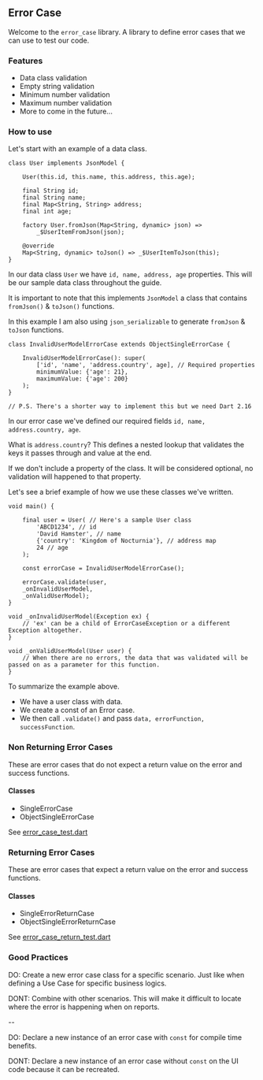 ## Error Case

Welcome to the `error_case` library. A library to define error cases that we can use to test our code.

### Features

- Data class validation
- Empty string validation
- Minimum number validation
- Maximum number validation
- More to come in the future...

### How to use

Let's start with an example of a data class.

```
class User implements JsonModel {

    User(this.id, this.name, this.address, this.age);

    final String id;
    final String name;
    final Map<String, String> address;
    final int age;

    factory User.fromJson(Map<String, dynamic> json) =>
        _$UserItemFromJson(json);

    @override
    Map<String, dynamic> toJson() => _$UserItemToJson(this);
}
```

In our data class `User` we have `id, name, address, age` properties.
This will be our sample data class throughout the guide.

It is important to note that this implements `JsonModel` a class that contains `fromJson()` & `toJson()` functions.

In this example I am also using `json_serializable` to generate `fromJson` & `toJson` functions.

```
class InvalidUserModelErrorCase extends ObjectSingleErrorCase {

    InvalidUserModelErrorCase(): super(
        ['id', 'name', 'address.country', age], // Required properties
        minimumValue: {'age': 21},
        maximumValue: {'age': 200}
    );
}

// P.S. There's a shorter way to implement this but we need Dart 2.16
```

In our error case we've defined our required fields `id, name, address.country, age`.

What is `address.country`? This defines a nested lookup that validates the keys it passes through and value at the end.

If we don't include a property of the class. It will be considered optional, no validation will happened to that property.

Let's see a brief example of how we use these classes we've written.

```
void main() {

    final user = User( // Here's a sample User class
        'ABCD1234', // id
        'David Hamster', // name
        {'country': 'Kingdom of Nocturnia'}, // address map
        24 // age
    );

    const errorCase = InvalidUserModelErrorCase();

    errorCase.validate(user,
    _onInvalidUserModel,
    _onValidUserModel);
}

void _onInvalidUserModel(Exception ex) {
    // 'ex' can be a child of ErrorCaseException or a different Exception altogether.
}

void _onValidUserModel(User user) {
    // When there are no errors, the data that was validated will be passed on as a parameter for this function.
}
```

To summarize the example above.

- We have a user class with data.
- We create a const of an Error case.
- We then call `.validate()` and pass `data, errorFunction, successFunction`.

### Non Returning Error Cases

These are error cases that do not expect a return value on the error and success functions.

#### Classes

- SingleErrorCase
- ObjectSingleErrorCase

See [error_case_test.dart](./test/error_case_test.dart)

### Returning Error Cases

These are error cases that expect a return value on the error and success functions.

#### Classes

- SingleErrorReturnCase
- ObjectSingleErrorReturnCase

See [error_case_return_test.dart](./test/error_case_return_test.dart)

### Good Practices

DO: Create a new error case class for a specific scenario. Just like when defining a Use Case for specific business logics.

DONT: Combine with other scenarios. This will make it difficult to locate where the error is happening when on reports.

--

DO: Declare a new instance of an error case with `const` for compile time benefits.

DONT: Declare a new instance of an error case without `const` on the UI code because it can be recreated.
